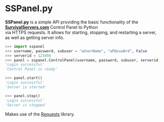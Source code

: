 # SSPanel.py

**SSPanel.py** is a simple API providing the basic functionality of the **[SurvivalServers.com](https://www.survivalservers.com/)** Control Panel to Python  
via HTTPS requests. It allows for starting, stopping, and restarting a server, as well as getting server info.  

```python
>>> import sspanel
>>> username, password, subuser = "aUserName", "aP@ssw0rd", False
>>> serverid = 123456
>>> panel = sspanel.ControlPanel(username, password, subuser, serverid)
'Login successful'
'Control Panel is ready'

>>> panel.start()
'Login successful'
'Server is started'

>>> panel.stop()
'Login successful'
'Server is stopped'
```

Makes use of the [Requests](https://github.com/psf/requests) library.
